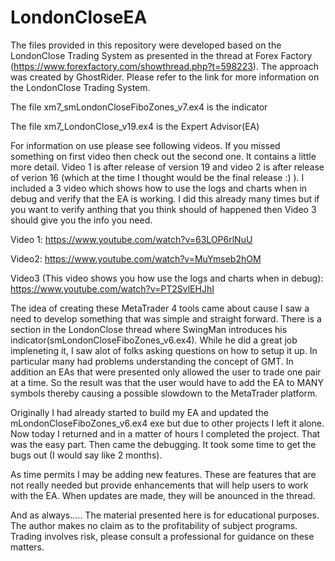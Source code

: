# LondonCloseEA
The files provided in this repository were developed based on the LondonClose Trading System as presented in the thread at Forex Factory (https://www.forexfactory.com/showthread.php?t=598223).  The approach was created by GhostRider.  Please refer to the link for more information on the LondonClose Trading System.

The file xm7_smLondonCloseFiboZones_v7.ex4 is the indicator

The file xm7_LondonClose_v19.ex4 is the Expert Advisor(EA)

For information on use please see following videos.  If you missed something on first video then check out the second one.  It contains a little more detail.  Video 1 is after release of version 19 and video 2 is after release of verion 16 (which at the time I thought would be the final release :) ).  I included a 3 video which shows how to use the logs and charts when in debug and verify that the EA is working.   I did this already many times but if you want to verify anthing that you think should of happened then Video 3 should give you the info you need.

Video 1: 
https://www.youtube.com/watch?v=63LOP6rlNuU

Video2: 
https://www.youtube.com/watch?v=MuYmseb2hOM

Video3 (This video shows you how use the logs and charts when in debug):
https://www.youtube.com/watch?v=PT2SvlEHJhI

The idea of creating these MetaTrader 4 tools came about cause I saw a need to develop something that was simple and straight forward.  There is a section in the LondonClose thread where SwingMan introduces his indicator(smLondonCloseFiboZones_v6.ex4). While he did a great job impleneting it, I saw alot of folks asking questions on how to setup it up.  In particular many had problems understanding the concept of GMT.  In addition an EAs that were presented only allowed the user to trade one pair at a time.  So the result was that the user would have to add the EA to MANY symbols thereby causing a possible slowdown to the MetaTrader platform.

Originally I had already started to build my EA and updated the mLondonCloseFiboZones_v6.ex4 exe but due to other projects I left it alone.  Now today I returned and in a matter of hours I completed the project.  That was the easy part.  Then came the debugging.  It took some time to get the bugs out (I would say like 2 months).  

As time permits I may be adding new features.  These are features that are not really needed but provide enhancements that will help users to work with the EA.  When updates are made, they will be anounced in the thread.

And as always.....
The material presented here is for educational purposes.  The author makes no claim as to the profitability of subject programs.  Trading involves risk, please consult a professional for guidance on these matters. 
